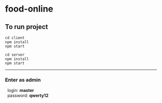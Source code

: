 # food-online

## To run project

```
cd client
npm install
npm start
```

```
cd server
npm install
npm start
```

---

### Enter as admin

&nbsp;&nbsp;login: **master** <br>
&nbsp;&nbsp;password: **qwerty12**

